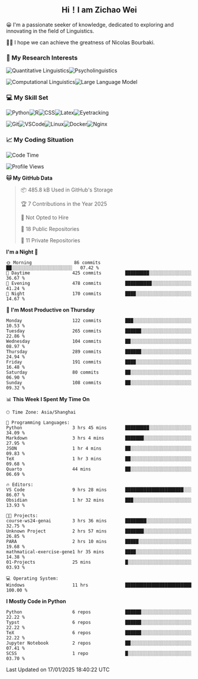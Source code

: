 

## <div align="center">Hi！I am Zichao Wei</div>

😀 I'm a passionate seeker of knowledge, dedicated to exploring and innovating in the field of Linguistics.

🙋‍♂️ I hope we can achieve the greatness of Nicolas Bourbaki.

### 🔬 My Research Interests

![Quantitative Linguistics](https://img.shields.io/badge/Quantitative%20Linguistics-%230072CC.svg?&style=for-the-badge&logo=appveyor&logoColor=white)![Psycholinguistics](https://img.shields.io/badge/Psycholinguistics-%2301a3a1.svg?&style=for-the-badge&logo=AWS%20Amplify&logoColor=white)

![Computational Linguistics](https://img.shields.io/badge/Computational%20Linguistics-%231877F2.svg?&style=for-the-badge&logo=Markdown&logoColor=white)![Large Language Model](https://img.shields.io/badge/Large%20Language%20Model-%23F76300.svg?&style=for-the-badge&logo=Android&logoColor=white)

### 💻 My Skill Set

![Python](https://img.shields.io/badge/Python-%2314354C.svg?style=for-the-badge&logo=python&logoColor=white&color=2AB3E3)![R](https://img.shields.io/badge/-R-276DC3?style=for-the-badge&logo=r&logoColor=white)![CSS](https://img.shields.io/badge/-CSS-1572B6?style=for-the-badge&logo=css3&logoColor=white)![Latex](https://img.shields.io/badge/-Latex-008080?style=for-the-badge&logo=latex&logoColor=white)![Eyetracking](https://img.shields.io/badge/Eyetracking-%230078D6?style=for-the-badge&logo=SearXNG&logoColor=#3050FF)

![Git](https://img.shields.io/badge/-Git-F05032?style=for-the-badge&logo=git&logoColor=white)![VSCode](https://img.shields.io/badge/-VSCode-007ACC?style=for-the-badge&logo=visual-studio-code&logoColor=white)![Linux](https://img.shields.io/badge/-Linux-FCC624?style=for-the-badge&logo=linux&logoColor=black)![Docker](https://img.shields.io/badge/-Docker-2496ED?style=for-the-badge&logo=docker&logoColor=white)![Nginx](https://img.shields.io/badge/-Nginx-009639?style=for-the-badge&logo=nginx&logoColor=white)

### 📈 My Coding Situation

<!--START_SECTION:waka-->
![Code Time](http://img.shields.io/badge/Code%20Time-412%20hrs%206%20mins-blue)

![Profile Views](http://img.shields.io/badge/Profile%20Views-0-blue)

**🐱 My GitHub Data** 

> 📦 485.8 kB Used in GitHub's Storage 
 > 
> 🏆 7 Contributions in the Year 2025
 > 
> 🚫 Not Opted to Hire
 > 
> 📜 18 Public Repositories 
 > 
> 🔑 11 Private Repositories 
 > 
**I'm a Night 🦉** 

```text
🌞 Morning                86 commits          ██░░░░░░░░░░░░░░░░░░░░░░░   07.42 % 
🌆 Daytime                425 commits         █████████░░░░░░░░░░░░░░░░   36.67 % 
🌃 Evening                478 commits         ██████████░░░░░░░░░░░░░░░   41.24 % 
🌙 Night                  170 commits         ████░░░░░░░░░░░░░░░░░░░░░   14.67 % 
```
📅 **I'm Most Productive on Thursday** 

```text
Monday                   122 commits         ███░░░░░░░░░░░░░░░░░░░░░░   10.53 % 
Tuesday                  265 commits         ██████░░░░░░░░░░░░░░░░░░░   22.86 % 
Wednesday                104 commits         ██░░░░░░░░░░░░░░░░░░░░░░░   08.97 % 
Thursday                 289 commits         ██████░░░░░░░░░░░░░░░░░░░   24.94 % 
Friday                   191 commits         ████░░░░░░░░░░░░░░░░░░░░░   16.48 % 
Saturday                 80 commits          ██░░░░░░░░░░░░░░░░░░░░░░░   06.90 % 
Sunday                   108 commits         ██░░░░░░░░░░░░░░░░░░░░░░░   09.32 % 
```


📊 **This Week I Spent My Time On** 

```text
🕑︎ Time Zone: Asia/Shanghai

💬 Programming Languages: 
Python                   3 hrs 45 mins       █████████░░░░░░░░░░░░░░░░   34.09 % 
Markdown                 3 hrs 4 mins        ███████░░░░░░░░░░░░░░░░░░   27.95 % 
JSON                     1 hr 4 mins         ██░░░░░░░░░░░░░░░░░░░░░░░   09.83 % 
TeX                      1 hr 3 mins         ██░░░░░░░░░░░░░░░░░░░░░░░   09.68 % 
Quarto                   44 mins             ██░░░░░░░░░░░░░░░░░░░░░░░   06.69 % 

🔥 Editors: 
VS Code                  9 hrs 28 mins       ██████████████████████░░░   86.07 % 
Obsidian                 1 hr 32 mins        ███░░░░░░░░░░░░░░░░░░░░░░   13.93 % 

🐱‍💻 Projects: 
course-ws24-genai        3 hrs 36 mins       ████████░░░░░░░░░░░░░░░░░   32.75 % 
Unknown Project          2 hrs 57 mins       ███████░░░░░░░░░░░░░░░░░░   26.85 % 
PARA                     2 hrs 10 mins       █████░░░░░░░░░░░░░░░░░░░░   19.68 % 
mathmatical-exercise-gene1 hr 35 mins        ████░░░░░░░░░░░░░░░░░░░░░   14.38 % 
01-Projects              25 mins             █░░░░░░░░░░░░░░░░░░░░░░░░   03.93 % 

💻 Operating System: 
Windows                  11 hrs              █████████████████████████   100.00 % 
```

**I Mostly Code in Python** 

```text
Python                   6 repos             ██████░░░░░░░░░░░░░░░░░░░   22.22 % 
Typst                    6 repos             ██████░░░░░░░░░░░░░░░░░░░   22.22 % 
TeX                      6 repos             ██████░░░░░░░░░░░░░░░░░░░   22.22 % 
Jupyter Notebook         2 repos             ██░░░░░░░░░░░░░░░░░░░░░░░   07.41 % 
SCSS                     1 repo              █░░░░░░░░░░░░░░░░░░░░░░░░   03.70 % 
```




 Last Updated on 17/01/2025 18:40:22 UTC
<!--END_SECTION:waka-->
